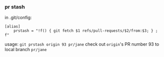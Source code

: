 

### pr stash
in .git/config:

```
[alias]
    prstash = "!f() { git fetch $1 refs/pull-requests/$2/from:$3; } ; f"
```

usage:
`git prstash origin 93 pr/jane`  check out `origin`'s PR number 93 to local branch `pr/jane`


